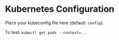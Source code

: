 # Kubernetes Configuration

Place your kubeconfig file here (default: `config`).

To test: `kubectl get pods --context=...`
